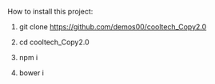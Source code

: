 How to install this project:

1. git clone https://github.com/demos00/cooltech_Copy2.0

2. cd cooltech_Copy2.0

3. npm i

4. bower i
